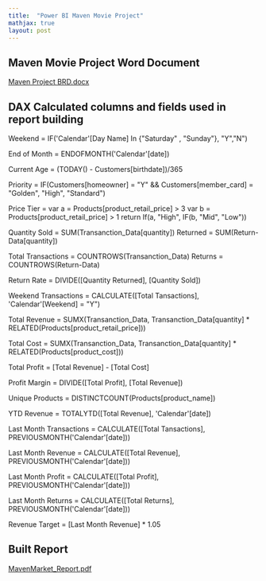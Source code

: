 ```yaml
---
title:  "Power BI Maven Movie Project"
mathjax: true
layout: post
---
```


## Maven Movie Project Word Document

[Maven Project BRD.docx](https://github.com/Mugisha112/Mugisha112.github.io/files/12367117/Maven.Project.BRD.docx)


## DAX Calculated columns and fields used in report building

Weekend = IF('Calendar'[Day Name] In {"Saturday" , "Sunday"}, "Y","N")

End of Month =  ENDOFMONTH('Calendar'[date])

Current Age = (TODAY() - Customers[birthdate])/365

Priority = IF(Customers[homeowner] = "Y" && Customers[member_card] = "Golden", "High", "Standard")

Price Tier = var a = Products[product_retail_price] > 3
             var b = Products[product_retail_price] > 1
             return
             If(a, "High", IF(b, "Mid", "Low")) 

Quantity Sold = SUM(Transanction_Data[quantity]) 
         Returned = SUM(Return-Data[quantity])

Total Transactions = COUNTROWS(Transanction_Data)
      Returns = COUNTROWS(Return-Data)

Return Rate = DIVIDE([Quantity Returned], [Quantity Sold])

Weekend Transactions = CALCULATE([Total Tansactions], 'Calendar'[Weekend] = "Y")

Total Revenue = SUMX(Transanction_Data, Transanction_Data[quantity] * RELATED(Products[product_retail_price]))

Total Cost = SUMX(Transanction_Data, Transanction_Data[quantity] * RELATED(Products[product_cost]))

Total Profit = [Total Revenue] - [Total Cost]

Profit Margin = DIVIDE([Total Profit], [Total Revenue])

Unique Products = DISTINCTCOUNT(Products[product_name])

YTD Revenue = TOTALYTD([Total Revenue], 'Calendar'[date])

Last Month Transactions = CALCULATE([Total Tansactions], PREVIOUSMONTH('Calendar'[date]))

Last Month Revenue = CALCULATE([Total Revenue], PREVIOUSMONTH('Calendar'[date]))

Last Month Profit = CALCULATE([Total Profit], PREVIOUSMONTH('Calendar'[date]))

Last Month Returns = CALCULATE([Total Returns], PREVIOUSMONTH('Calendar'[date]))

Revenue Target = [Last Month Revenue] * 1.05

## Built Report

[MavenMarket_Report.pdf](https://github.com/Mugisha112/Mugisha112.github.io/files/12366870/MavenMarket_Report.pdf)

